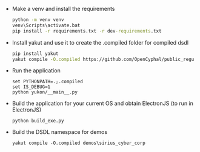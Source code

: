 * Make a venv and install the requirements
    ```bat
    python -m venv venv
    venv\Scripts\activate.bat
    pip install -r requirements.txt -r dev-requirements.txt
    ```
* Install yakut and use it to create the .compiled folder for compiled dsdl
    ```bash
    pip install yakut
    yakut compile -O.compiled https://github.com/OpenCyphal/public_regulated_data_types/archive/refs/heads/master.zip
    ```

* Run the application
    ```batch
    set PYTHONPATH=.;.compiled
    set IS_DEBUG=1
    python yukon/__main__.py
    ```

* Build the application for your current OS and obtain ElectronJS (to run in ElectronJS)
    ```
    python build_exe.py
    ```

* Build the DSDL namespace for demos
    ```
    yakut compile -O.compiled demos\sirius_cyber_corp
    ```